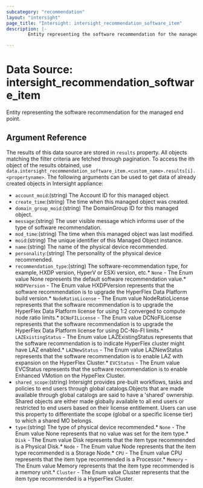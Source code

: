 ```yaml
---
subcategory: "recommendation"
layout: "intersight"
page_title: "Intersight: intersight_recommendation_software_item"
description: |-
        Entity representing the software recommendation for the managed end point.

---
```


# Data Source: intersight_recommendation_software_item
Entity representing the software recommendation for the managed end point.
## Argument Reference
The results of this data source are stored in `results` property.
All objects matching the filter criteria are fetched through pagination.
To access the ith object of the results obtained, use `data.intersight_recommendation_software_item.<custom_name>.results[i].<propertyname>`.
The following arguments can be used to get data of already created objects in Intersight appliance:
* `account_moid`:(string) The Account ID for this managed object. 
* `create_time`:(string) The time when this managed object was created. 
* `domain_group_moid`:(string) The DomainGroup ID for this managed object. 
* `message`:(string) The user visible message which informs user of the type of software recommendation. 
* `mod_time`:(string) The time when this managed object was last modified. 
* `moid`:(string) The unique identifier of this Managed Object instance. 
* `name`:(string) The name of the physical device recommended. 
* `personality`:(string) The personality of the physical device recommended. 
* `recommendation_type`:(string) The software-recommendation type, for example, HXDP version, HyperV or ESXi version, etc.* `None` - The Enum value None represents the default software recommendation value.* `HXDPVersion` - The Enum value HXDPVersion represents that the software recommendation is to upgrade the HyperFlex Data Platform build version.* `NodeRatioLicense` - The Enum value NodeRatioLicense represents that the software recommendation is to upgrade the HyperFlex Data Platform license for using 1:2 converged to compute node ratio limits.* `DCNoFILicense` - The Enum value DCNoFILicense represents that the software recommendation is to upgrade the HyperFlex Data Platform license for using DC-No-FI limits.* `LAZExistingStatus` - The Enum value LAZExistingStatus represents that the software recommendation is to indicate HyperFlex cluster might have LAZ enabled.* `LAZNewStatus` - The Enum value LAZNewStatus represents that the software recommendation is to enable LAZ with expansion on the HyperFlex Cluster.* `EVCStatus` - The Enum value EVCStatus represents that the software recommendation is to enable Enhanced VMotion on the HypeFlex Cluster. 
* `shared_scope`:(string) Intersight provides pre-built workflows, tasks and policies to end users through global catalogs.Objects that are made available through global catalogs are said to have a 'shared' ownership. Shared objects are either made globally available to all end users or restricted to end users based on their license entitlement. Users can use this property to differentiate the scope (global or a specific license tier) to which a shared MO belongs. 
* `type`:(string) The type of physical device recommended.* `None` - The Enum value None represents that no value was set for the item type.* `Disk` - The Enum value Disk represents that the item type recommended is a Physical Disk.* `Node` - The Enum value Node represents that the item type recommended is a Storage Node.* `CPU` - The Enum value CPU represents that the item type recommended is a Processor.* `Memory` - The Enum value Memory represents that the item type recommended is a memory unit.* `Cluster` - The Enum value Cluster represents that the item type recommended is a HyperFlex Cluster. 
 

